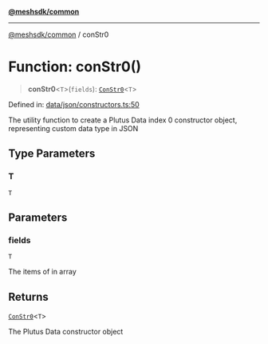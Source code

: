[**@meshsdk/common**](../README.md)

***

[@meshsdk/common](../globals.md) / conStr0

# Function: conStr0()

> **conStr0**\<`T`\>(`fields`): [`ConStr0`](../type-aliases/ConStr0.md)\<`T`\>

Defined in: [data/json/constructors.ts:50](https://github.com/MeshJS/mesh/blob/1abde1553cbd7cf2cf4e40197fc0de9e4a7d0f49/packages/mesh-common/src/data/json/constructors.ts#L50)

The utility function to create a Plutus Data index 0 constructor object, representing custom data type in JSON

## Type Parameters

### T

`T`

## Parameters

### fields

`T`

The items of  in array

## Returns

[`ConStr0`](../type-aliases/ConStr0.md)\<`T`\>

The Plutus Data constructor object
